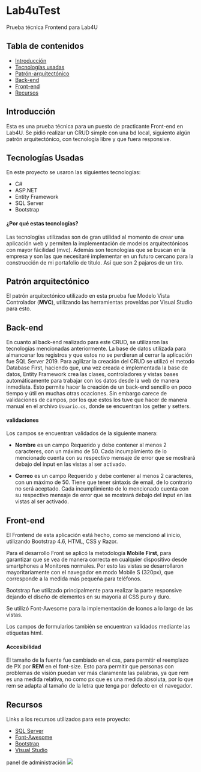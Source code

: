 # Lab4uTest
Prueba técnica Frontend para Lab4U

## Tabla de contenidos
- [Introducción](#introducción)
- [Tecnologías usadas](#Tecnologías-Usadas)
- [Patrón-arquitectónico](#Patrón-arquitectónico)
- [Back-end](#Back-end)
- [Front-end](#Front-end)
- [Recursos](#Recursos)

## Introducción 
Esta es una prueba técnica para un puesto de practicante Front-end en Lab4U. Se pidió realizar un CRUD simple con una bd local, siguiento algún patrón arquitectónico, con tecnología libre y que fuera responsive. 

## Tecnologías Usadas
En este proyecto se usaron las siguientes tecnologías:
- C#
- ASP.NET 
- Entity Framework
- SQL Server
- Bootstrap

#### ¿Por qué estas tecnologías?
Las tecnologías utilizadas son de gran utilidad al momento de crear una aplicación web y permiten la implementación de modelos arquitectónicos con mayor fácilidad (mvc). Además son tecnologías que se buscan en la empresa y son las que necesitaré implementar en un futuro cercano para la construcción de mi portafolio de título. Así que son 2 pajaros de un tiro. 

## Patrón arquitectónico
El patrón arquitectónico utilizado en esta prueba fue Modelo Vista Controlador (**MVC**), utilizando las herramientas proveídas por Visual Studio para esto. 

## Back-end
En cuanto al back-end realizado para este CRUD, se utilizaron las tecnologías mencionadas anteriormente. 
La base de datos utilizada para almancenar los registros y que estos no se perdieran al cerrar la aplicación fue SQL Server 2019.
Para agilizar la creación del CRUD se utilizó el metodo Database First, haciendo que, una vez creada e implementada la base de datos, Entity Framework crea las clases, controladores y vistas bases automáticamente para trabajar con los datos desde la web de manera inmediata. 
Esto permite hacer la creación de un back-end sencillo en poco tiempo y útil en muchas otras ocaciones. Sin embargo carece de validaciones de campos, por los que estos los tuve que hacer de manera manual en el archivo `Usuario.cs`, donde se encuentran los getter y setters.

#### validaciones
Los campos se encuentran validados de la siguiente manera:
- **Nombre** es un campo Requerido y debe contener al menos 2 caracteres, con un máximo de 50. 
Cada incumplimiento de lo mencionado cuenta con su respectivo mensaje de error que se mostrará debajo del input en las vistas al ser activado. 

- **Correo** es un campo Requerido  y debe contener al menos 2 caracteres, con un máximo de 50. Tiene que tener sintaxis de email, de lo contrario no será aceptado.
Cada incumplimiento de lo mencionado cuenta con su respectivo mensaje de error que se mostrará debajo del input en las vistas al ser activado. 



## Front-end
El Frontend de esta aplicación está hecho, como se mencionó al inicio, utilizando Bootstrap 4.6, HTML, CSS y Razor.

Para el desarrollo Front se aplicó la metodología **Mobile First**, para garantizar que se vea de manera correcta en cualquier dispositivo desde smartphones a Monitores normales. Por esto las vistas se desarrollaron mayoritariamente con el navegador en modo Mobile S (320px), que corresponde a la medida más pequeña para teléfonos.

Bootstrap fue utilizado principalmente para realizar la parte responsive dejando el diseño de elementos en su mayoría al CSS puro y duro. 

Se utilizó Font-Awesome para la implementación de Iconos a lo largo de las vistas.

Los campos de formularios también se encuentran validados mediante las etiquetas html.

#### Accesibilidad
El tamaño de la fuente fue cambiado en el css, para permitir el reemplazo de PX por **REM** en el font-size. Esto para permitir que personas con problemas de visión puedan ver más claramente las palabras, ya que rem es una medida relativa, no como px que es una medida absoluta, por lo que rem se adapta al tamaño de la letra que tenga por defecto en el navegador.

## Recursos
Links a los recursos utilizados para este proyecto:

- [SQL Server](https://www.microsoft.com/es-es/sql-server/sql-server-downloads "SQL Server")
- [Font-Awesome](https://fontawesome.com/v4.7/ "Font-Awesome")
- [Bootstrap](https://getbootstrap.com/docs/4.6/getting-started/introduction/ "Bootstrap")
- [Visual Studio](https://visualstudio.microsoft.com/es/vs/ "Visual Studio")


panel de administración
[![](https://i.imgur.com/pU8BE59.png)](https://i.imgur.com/pU8BE59.png)



